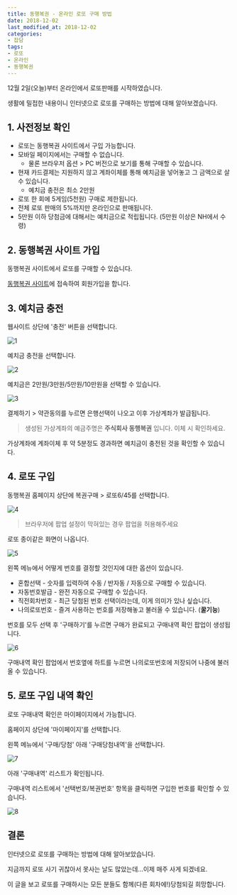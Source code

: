 ```yaml
---
title: 동행복권 - 온라인 로또 구매 방법
date: 2018-12-02
last_modified_at: 2018-12-02
categories:
- 잡담
tags:
- 로또
- 온라인
- 동행복권
---
```


12월 2일(오늘)부터 온라인에서 로또판매를 시작하였습니다.

생활에 밀접한 내용이니 인터넷으로 로또를 구매하는 방법에 대해 알아보겠습니다.

## 1. 사전정보 확인

- 로또는 동행복권 사이트에서 구입 가능합니다.
- 모바일 페이지에서는 구매할 수 없습니다.
    - 물론 브라우저 옵션 > PC 버전으로 보기를 통해 구매할 수 있습니다.
- 현재 카드결제는 지원하지 않고 계좌이체를 통해 예치금을 넣어놓고 그 금액으로 살 수 있습니다.
    - 예치금 충전은 최소 2만원
- 로또 한 회에 5게임(5천원) 구매로 제한됩니다.
- 전체 로또 판매의 5%까지만 온라인으로 판매됩니다.
- 5만원 이하 당첨금에 대해서는 예치금으로 적립됩니다. (5만원 이상은 NH에서 수령)

## 2. 동행복권 사이트 가입

동행복권 사이트에서 로또를 구매할 수 있습니다.

[동행복권 사이트](https://www.dhlottery.co.kr)에 접속하여 회원가입을 합니다.

## 3. 예치금 충전

웹사이트 상단에 '충전' 버튼을 선택합니다.

![1](https://apt-info.github.io/images/2018-12-02-2/1.png)

예치금 충전을 선택합니다.

![2](https://apt-info.github.io/images/2018-12-02-2/2.png)

예치금은 2만원/3만원/5만원/10만원을 선택할 수 있습니다.

![3](https://apt-info.github.io/images/2018-12-02-2/3.png)

결제하기 > 약관동의를 누르면 은행선택이 나오고 이후 가상계좌가 발급됩니다.

> 생성된 가상계좌의 예금주명은 **주식회사 동행복권** 입니다. 이체 시 확인하세요.

가상계좌에 계좌이체 후 약 5분정도 경과하면 예치금이 충전된 것을 확인할 수 있습니다.

## 4. 로또 구입

동행복권 홈페이지 상단에 복권구매 > 로또6/45를 선택합니다.

![4](https://apt-info.github.io/images/2018-12-02-2/4.png)

> 브라우저에 팝업 설정이 막혀있는 경우 팝업을 허용해주세요

로또 종이같은 화면이 나옵니다.

![5](https://apt-info.github.io/images/2018-12-02-2/5.png)

왼쪽 메뉴에서 어떻게 번호를 결정할 것인지에 대한 옵션이 있습니다.

- 혼합선택 - 숫자를 입력하여 수동 / 반자동 / 자동으로 구매할 수 있습니다.
- 자동번호발급 - 완전 자동으로 구매할 수 있습니다.
- 직전회차번호 - 최근 당첨된 번호 선택이라는데, 이게 의미가 있나 싶습니다.
- 나의로또번호 - 즐겨 사용하는 번호를 저장해놓고 불러올 수 있습니다. (**꿀기능**)

번호를 모두 선택 후 '구매하기'를 누르면 구매가 완료되고 구매내역 확인 팝업이 생성됩니다.

![6](https://apt-info.github.io/images/2018-12-02-2/6.png)

구매내역 확인 팝업에서 번호옆에 하트를 누르면 나의로또번호에 저장되어 나중에 불러올 수 있습니다.

## 5. 로또 구입 내역 확인

로또 구매내역 확인은 마이페이지에서 가능합니다.

홈페이지 상단에 '마이페이지'를 선택합니다.

왼쪽 메뉴에서 '구매/당첨' 아래 '구매당첨내역'을 선택합니다.

![7](https://apt-info.github.io/images/2018-12-02-2/7.png)

아래 '구매내역' 리스트가 확인됩니다.

구매내역 리스트에서 '선택번호/복권번호' 항목을 클릭하면 구입한 번호를 확인할 수 있습니다.

![8](https://apt-info.github.io/images/2018-12-02-2/8.png)

## 결론

인터넷으로 로또를 구매하는 방법에 대해 알아보았습니다.

지금까지 로또 사기 귀찮아서 못사는 날도 많았는데...이제 매주 사게 되겠네요.

이 글을 보고 로또를 구매하시는 모든 분들도 함께(다른 회차에!)당첨되길 희망합니다.